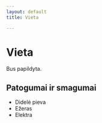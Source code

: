 ```yaml
---
layout: default
title: Vieta

---
```

# Vieta

Bus papildyta.

## Patogumai ir smagumai

* Didelė pieva
* Ežeras
* Elektra

